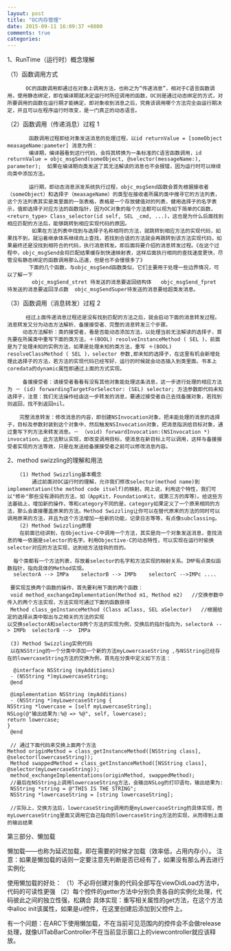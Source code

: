 ```yaml
---
layout: post
title: "OC内存管理"
date: 2015-09-11 16:09:37 +0800
comments: true
categories: 
---
```


1、RunTime（运行时）概念理解

   （1）函数调用方式
   
          OC的函数调用即通过在对象上调用方法，也称之为“传递消息”，相对于C语言函数调用，使用静态绑定，即在编译期就决定运行时所应调用的函数，OC则是通过动态绑定的方式，对所要调用的函数在运行期才能确定，即对象收到消息之后，究竟该调用哪个方法完全由运行期决定，并且可以在程序运行时改变，是一门真正的动态语言。
   （2）函数调用（传递消息）过程 1
   
           函数调用过程即给对象发送消息的处理过程，以id returnValue = [someObject measageName:pameter] 消息为例：
           编译期，编译器看到这行代码，会将其转换为一条标准的C语言函数调用，id returnValue = objc_msgSend(someObject, @selector(messageName:),  parameter);  如果在编译期向类发送了其无法解读的消息也不会报错，因为运行时可以继续向类中添加方法。
 
           运行期，即动态消息派发系统执行过程，objc_msgSend函数会首先根据接收者（someObject）和选择子（measageName）的类型在接收者所属的类中搜寻它的方法列表，这个方法列表其实是类里面的一张表格，表格是一个存放健值对的列表，健用选择子的名字表示，值即选择子对应方法的函数指针，因为OC对象的每个方法都可以视为如下简单的C函数，<return_type> Class_selector(id self, SEL _cmd, ...)，这也是为什么后面找到相应匹配的方法后，能够跳转到相应实现代码的原因。
            如果在方法列表中找到与选择子名称相符的方法，就跳转到相应方法的实现代码，如果找不到，就沿着继承体系继续向上查找，若找到合适的方法就会再跳转到该方法实现代码，如果最终还是没找到相符合的代码，执行消息转发。即后面将要介绍的消息转发过程。《在这个过程中，objc_msgSend会将匹配结果缓存到快速映射表，这样后面执行相同的查找速度更快，尽管没有静态绑定的函数调用那么迅速，但是也不会慢很多了》
           下面的几个函数，与objc_msgSend函数类似，它们主要用于处理一些边界情况，可以了解一下
            objc_msgSend_stret 待发送的消息要返回结构体   objc_msgSend_fpret 待发送的消息要返回浮点数  objc_msgSendSuper待发送的消息要给超类发消息。
            
   （3）函数调用（消息转发）过程 2
   
          经过上面传递消息过程还是没有找到匹配的方法之后，就会启动下面的消息转发过程。消息转发又分为动态方法解析、备援接受者、完整的消息转发三个步骤。
         动态方法解析：类的接受者，看是否能动态添加方法，以处理当前无法解读的选择子，首先要在所属类中重写下面的类方法，＋(BOOL) resolveInstanceMethod ( SEL )，前面是为了处理未知的实例方法，如果是处理未知的类方法，重写 ＋(BOOL) resolveClassMethod ( SEL )，selector 参数,即未知的选择子，在这里有机会新增处理此选择子的方法，若方法的实现代码已经写好，运行的时候就会动态插入到类里面。书本上coredata的dynamic属性即通过上面的方式实现。
 
         备援接受者：请接受者看看有没有其他对象能处理这条消息，这一步进行处理的相应方法为 － (id) forwardingTargetForSelector: (SEL) selector; 方法参数即代码未知选择子，注意：我们无法操作经由这一步转发的消息，要通过接受者自己去找备援对象，若找到则返回，找不到返回nil。 
 
        完整消息转发：修改消息的内容，即创建NSInvocation对象，把未能处理的消息的选择子，目标及参数封装到这个对象中，然后触发NSInvocation对象，把消息指派给目标对象，通过重写下列方法来转发消息。－ （void) forwardInvocation:(NSInvocation *) invocation。此方法默认实现，即改变调用目标，使消息在新目标上可以调用，这样与备援接受者实现的方法等效，只是在发送给备援接受者之前可以修改消息内容。
2、method swizzling的理解和用法

        (1) Method Swizzling基本概念        
            通过前面对OC运行时的理解，允许我们修改selector(method name)到implementation(the method code itself)的映射。网上说，利用这个特性，我们可以"修补"那些没有源码的方法，如（AppKit，FoundationKit，或第三方的库等）。给这些方法基础上，增加新的操作，等和category不同的是，category如果定义了一个原来相同的方法，那么会直接覆盖原来的方法。Method Swizzling让你可以在替代原来的方法的同时可以调用原来的方法，并且为这个方法增加一些新的功能，记录日志等等，有点像subclassing。
        (2) Method Swizzling原理
        在前面已经讲到，在Objective-C中调用一个方法，其实是向一个对象发送消息，查找消息的唯一依据是selector的名字。利用Objective-C的动态特性，可以实现在运行时偷换selector对应的方法实现，达到给方法挂钩的目的。
        
      每个类都有一个方法列表，存放着selector的名字和方法实现的映射关系。IMP有点类似函数指针，指向具体的Method实现。
      selectorA --> IMPa    selectorB --> IMPb    selectorC -->IMPc ....
      
     要实现互换两个函数的操作，首先要利用下面的两个函数：
     void method_exchangeImplementation(Method m1, Method m2)   //交换参数中传入的两个方法实现，方法实现可通过下面的函数获得
     Method class_geInstanceMethod (Class aClass, SEL aSelector)   //根据给定的选择从类中取出与之相关的方法的实现
    以交换selectorA和selectorB两个方法的实现为例，交换后的指针指向为，selectorA --> IMPb  selectorB -->  IMPa
    
     (3) Method Swizzling实例代码
     以在NSString的一个分类中添加一个新的方法myLowercaseString ,与NSString已经存在的lowercaseString方法的交换为例，首先在分类中定义如下方法：
     
      @interface NSString (myAdditions)
     - (NSString *)myLowercaseString;
     @end
 
     @implementation NSString (myAdditions)
     - (NSString *)myLowercaseString {
    NSString *lowercase = [self myLowercaseString];
    NSLog(@"输出结果为:%@ => %@", self, lowercase);
    return lowercase;
    }
     @end
   
     // 通过下面代码来交换上面两个方法
    Method originMethod = class_getInstanceMethod([NSString class], @selector(lowercaseString));
     Method swappedMethod = class_getInstanceMethod([NSString class], @selector(myLowercaseString));
     method_exchangeImplementations(originMethod, swappedMethod);
     //最后在NSString上调用lowercaseString方法，会输出NSLog的打印语句，输出结果为:
     NSString *string = @"THIS IS THE STRING";
     NSString *lowercaseString = [string lowercaseString];
     
     //实际上，交换方法后，lowercaseString调用的是myLowercaseString的具体实现，而myLowercaseString里面又调用它自己指向的lowercaseString方法的实现，从而得到上面的输出结果



     
第三部分、懒加载

懒加载——也称为延迟加载，即在需要的时候才加载（效率低，占用内存小）。
注意：如果是懒加载的话则一定要注意先判断是否已经有了，如果没有那么再去进行实例化
 
使用懒加载的好处：
（1）不必将创建对象的代码全部写在viewDidLoad方法中，代码的可读性更强
（2）每个控件的getter方法中分别负责各自的实例化处理，代码彼此之间的独立性强，松耦合
具体实现：重写相关属性的get方法，在这个方法中alloc init该属性，如果是ui控件，在这里创建后添加到父控件上。
 
有一个问题：在ARC下使用懒加载，不在当前可见范围内的控件会不会做release处理，就像UITabBarController不在当前显示窗口上的viewcontroller就应该释放。

